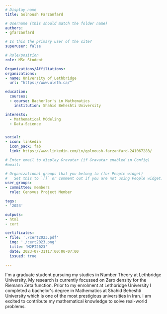 ```yaml
---
# Display name
title: Golnoush Farzanfard

# Username (this should match the folder name)
authors:
- gfarzanfard

# Is this the primary user of the site?
superuser: false

# Role/position
role: MSc Student

Organizations/Affiliations:
organizations:
- name: University of Lethbridge
  url: "https://www.uleth.ca/"

education:
  courses:
  - course: Bacherlor's in Mathematics
    institution: Shahid Beheshti University

interests:
  - Mathematical MOdeling
  - Data-Science


social:
- icon: linkedin
  icon_pack: fab
  link: https://www.linkedin.com/in/golnoush-farzanfard-241067283/

# Enter email to display Gravatar (if Gravatar enabled in Config)
#email:

# Organizational groups that you belong to (for People widget)
#   Set this to `[]` or comment out if you are not using People widget.
user_groups:
- committee: members
  role: Cenovus Project Member

tags:
- '2023'

outputs:
- html
- cert

certificates:
- file: './cert2023.pdf'
  img: './cert2023.png'
  title: 'M2PI2023'
  date: 2023-07-31T17:00:00-07:00
  issued: true

---
```

I'm a graduate student pursuing my studies in Number Theory at Lethbridge
University. My research is currently focussed on Zero density for the Riemann
Zeta function. Prior to my enrolment at Lethbridge University I completed a
bachelor's degree in Mathematics at Shahid Beheshti University which is one of
the most prestigious universities in Iran. I am excited to contribute my
mathematical knowledge to solve real-world problems.
